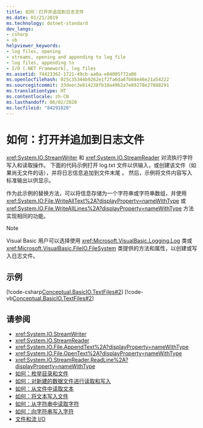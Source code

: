 ```yaml
---
title: 如何：打开并追加到日志文件
ms.date: 01/21/2019
ms.technology: dotnet-standard
dev_langs:
- csharp
- vb
helpviewer_keywords:
- log files, opening
- streams, opening and appending to log file
- log files, appending to
- I/O [.NET Framework], log files
ms.assetid: 74423362-1721-49cb-aa0a-e04005f72a06
ms.openlocfilehash: 025c35344b9262e1f2fa6da87b68e46e21a54222
ms.sourcegitcommit: 33deec3e814238fb18a49b2a7e89278e27888291
ms.translationtype: HT
ms.contentlocale: zh-CN
ms.lasthandoff: 06/02/2020
ms.locfileid: "84291820"
---
```

# <a name="how-to-open-and-append-to-a-log-file"></a>如何：打开并追加到日志文件
<xref:System.IO.StreamWriter> 和 <xref:System.IO.StreamReader> 对流执行字符写入和读取操作。 下面的代码示例打开 log.txt 文件以供输入，或创建该文件（如果尚无文件的话），并将日志信息追加到文件末尾  。 然后，示例将文件内容写入标准输出以供显示。

作为此示例的替换方法，可以将信息存储为一个字符串或字符串数组，并使用 <xref:System.IO.File.WriteAllText%2A?displayProperty=nameWithType> 或 <xref:System.IO.File.WriteAllLines%2A?displayProperty=nameWithType> 方法实现相同的功能。  
  
> [!NOTE]
> Visual Basic 用户可以选择使用 <xref:Microsoft.VisualBasic.Logging.Log> 类或 <xref:Microsoft.VisualBasic.FileIO.FileSystem> 类提供的方法和属性，以创建或写入日志文件。  
  
## <a name="example"></a>示例  
 [!code-csharp[Conceptual.BasicIO.TextFiles#2](../../../samples/snippets/csharp/VS_Snippets_CLR/conceptual.basicio.textfiles/cs/source2.cs#2)]
 [!code-vb[Conceptual.BasicIO.TextFiles#2](../../../samples/snippets/visualbasic/VS_Snippets_CLR/conceptual.basicio.textfiles/vb/source2.vb#2)]  
  
## <a name="see-also"></a>请参阅

- <xref:System.IO.StreamWriter>  
- <xref:System.IO.StreamReader>  
- <xref:System.IO.File.AppendText%2A?displayProperty=nameWithType>  
- <xref:System.IO.File.OpenText%2A?displayProperty=nameWithType>  
- <xref:System.IO.StreamReader.ReadLine%2A?displayProperty=nameWithType>  
- [如何：枚举目录和文件](how-to-enumerate-directories-and-files.md)  
- [如何：对新建的数据文件进行读取和写入](how-to-read-and-write-to-a-newly-created-data-file.md)  
- [如何：从文件中读取文本](how-to-read-text-from-a-file.md)  
- [如何：将文本写入文件](how-to-write-text-to-a-file.md)  
- [如何：从字符串中读取字符](how-to-read-characters-from-a-string.md)  
- [如何：向字符串写入字符](how-to-write-characters-to-a-string.md)  
- [文件和流 I/O](index.md)
